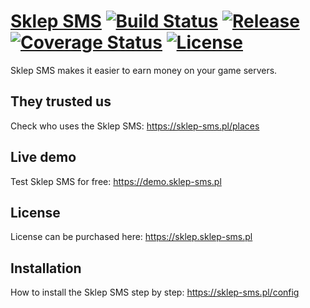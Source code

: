 # [Sklep SMS](https://sklep-sms.pl) [![Build Status](https://travis-ci.org/gammerce/sklep-sms.svg)](https://travis-ci.org/gammerce/sklep-sms) [![Release](https://img.shields.io/github/v/release/gammerce/sklep-sms)](https://github.com/gammerce/sklep-sms/releases/latest) [![Coverage Status](https://coveralls.io/repos/github/gammerce/sklep-sms/badge.svg)](https://coveralls.io/github/gammerce/sklep-sms) [![License](https://img.shields.io/github/license/gammerce/sklep-sms)](https://github.com/gammerce/sklep-sms/blob/master/LICENSE)

Sklep SMS makes it easier to earn money on your game servers.

## They trusted us
Check who uses the Sklep SMS: https://sklep-sms.pl/places

## Live demo
Test Sklep SMS for free: https://demo.sklep-sms.pl

## License
License can be purchased here: https://sklep.sklep-sms.pl

## Installation
How to install the Sklep SMS step by step: https://sklep-sms.pl/config
